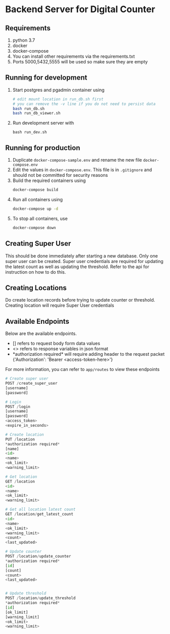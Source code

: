# Backend Server for Digital Counter

## Requirements
1. python 3.7
1. docker
1. docker-compose
1. You can install other requirements via the requirements.txt
1. Ports 5000,5432,5555 will be used so make sure they are empty

## Running for development
1. Start postgres and pgadmin container using
    ```bash
    # edit mount location in run_db.sh first
    # you can remove the -v line if you do not need to persist data
    bash run_db.sh
    bash run_db_viewer.sh
    ```
2. Run development server with
    ```
    bash run_dev.sh
    ```

## Running for production
1. Duplicate `docker-compose-sample.env` and rename the new file `docker-compose.env`
1. Edit the values in `docker-compose.env`. This file is in `.gitignore` and should not be committed for security reasons 
1. Build the required containers using
    ```bash
    docker-compose build
    ```
1. Run all containers using
    ```bash
    docker-compose up -d
    ```
1. To stop all containers, use
    ```bash
    docker-compose down
    ```


## Creating Super User
This should be done immediately after starting a new database. Only one super user can be created. Super user credentials are required for updating the latest count as well as updating the threshold. Refer to the api for instruction on how to do this.

## Creating Locations
Do create location records before trying to update counter or threshold. Creating location will require Super User credentials

## Available Endpoints
Below are the available endpoints.
- [] refers to request body form data values
- <> refers to response variables in json format
- \*authorization required\* will require adding header to the request packet {'Authorization': 'Bearer \<access-token-here\>'}

For more information, you can refer to `app/routes` to view these endpoints

```python
# Create super user
POST /create_super_user
[username]
[password]

# Login
POST /login
[username]
[password]
<access_token>
<expire_in_seconds>

# Create location
PUT /location
*authorization required*
[name]
<id>
<name>
<ok_limit>
<warning_limit>

# Get location
GET /location
<id>
<name>
<ok_limit>
<warning_limit>

# Get all location latest count
GET /location/get_latest_count
<id>
<name>
<ok_limit>
<warning_limit>
<count>
<last_updated>

# Update counter
POST /location/update_counter
*authorization required*
[id]
[count]
<count>
<last_updated>


# Update threshold
POST /location/update_threshold
*authorization required*
[id]
[ok_limit]
[warning_limit]
<ok_limit>
<warning_limit>
```

